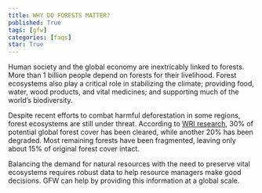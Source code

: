 ```yaml
---
title: WHY DO FORESTS MATTER?
published: True
tags: [gfw]
categories: [faqs]
star: True
---
```


<p>Human society and the global economy are inextricably linked to forests. More than 1 billion people depend on forests for their livelihood. Forest ecosystems also play a critical role in stabilizing the climate; providing food, water, wood products, and vital medicines; and supporting much of the world’s biodiversity.</p>
<p>Despite recent efforts to combat harmful deforestation in some regions, forest ecosystems are still under threat. According to <a href="http://www.wri.org/our-work/project/forest-and-landscape-restoration" target="_blank">WRI research</a>, 30% of potential global forest cover has been cleared, while another 20% has been degraded. Most remaining forests have been fragmented, leaving only about 15% of original forest cover intact.</p>
<p>Balancing the demand for natural resources with the need to preserve vital ecosystems requires robust data to help resource managers make good decisions. GFW can help by providing this information at a global scale.</p>
